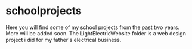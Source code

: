# schoolprojects 
Here you will find some of my school projects from the past two years.
More will be added soon.
The LightElectricWebsite folder is a web design project i did for my father's electrical business.  
